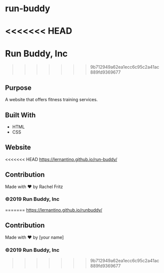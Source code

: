 # run-buddy
<<<<<<< HEAD
=======
# Run Buddy, Inc
>>>>>>> 9b712949a62ea1ecc6c95c2a41ac889fd9369677

## Purpose
A website that offers fitness training services.

## Built With
* HTML
* CSS

## Website
<<<<<<< HEAD
https://lernantino.github.io/run-buddy/

## Contribution
Made with ❤️ by Rachel Fritz

### ©️2019 Run Buddy, Inc 
=======
https://lernantino.github.io/runbuddy/

## Contribution
Made with ❤️ by [your name]

### ©️2019 Run Buddy, Inc
>>>>>>> 9b712949a62ea1ecc6c95c2a41ac889fd9369677
